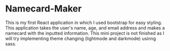 # Namecard-Maker

This is my first React application in which I used bootstrap for easy styling. This application takes the user's name, age, and email address and makes a namecard with the inputted information. This mini project is not finished as I will try implementing theme changing (lightmode and darkmode) usinng sass.

